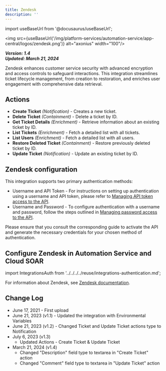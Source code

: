 ```yaml
---
title: Zendesk
description: ''
---
```


import useBaseUrl from '@docusaurus/useBaseUrl';

<img src={useBaseUrl('/img/platform-services/automation-service/app-central/logos/zendesk.png')} alt="axonius" width="100"/>

***Version: 1.4  
Updated: March 21, 2024***

Zendesk enhances customer service security with advanced encryption and access controls to safeguard interactions.
This integration streamlines ticket lifecycle management, from creation to restoration, and enriches user engagement with comprehensive data retrieval.

## Actions

* **Create Ticket** *(Notification)* - Creates a new ticket.
* **Delete Ticket** *(Containment)* - Delete a ticket by ID.
* **Get Ticket Details** *(Enrichment)* - Retrieve information about an existing ticket by ID.
* **List Tickets** *(Enrichment)* - Fetch a detailed list with all tickets.
* **List Users** *(Enrichment)* - Fetch a detailed list with all users.
* **Restore Deleted Ticket** *(Containment)* - Restore previously deleted ticket by ID.
* **Update Ticket** *(Notification)* - Update an existing ticket by ID.

## Zendesk configuration

This integration supports two primary authentication methods:

* Username and API Token - For instructions on setting up authentication using a username and API token, please refer to [Managing API token access to the API](https://support.zendesk.com/hc/en-us/articles/4408889192858-Managing-access-to-the-Zendesk-API#topic_tcb_fk1_2yb).
* Username and Password - To configure authentication with a username and password, follow the steps outlined in [Managing password access to the API](https://support.zendesk.com/hc/en-us/articles/4408889192858-Managing-access-to-the-Zendesk-API#topic_zbv_ck1_2yb).

Please ensure that you consult the corresponding guide to activate the API and generate the necessary credentials for your chosen method of authentication.

## Configure Zendesk in Automation Service and Cloud SOAR

import IntegrationsAuth from '../../../../reuse/integrations-authentication.md';

<IntegrationsAuth/>

For information about Zendesk, see [Zendesk documentation](https://www.zendesk.com/service/ticketing-system/documentation/).

## Change Log

* June 17, 2021 - First upload
* June 21, 2023 (v1.1) - Updated the integration with Environmental Variables
* June 21, 2023 (v1.2) - Changed Ticket and Update Ticket actions type to Notification
* July 6, 2023 (v1.3)
    + Updated Actions - Create Ticket & Update Ticket
* March 21, 2024 (v1.4)
    + Changed "Description" field type to textarea in "Create Ticket" action
    + Changed "Comment" field type to textarea in "Update Ticket" action
